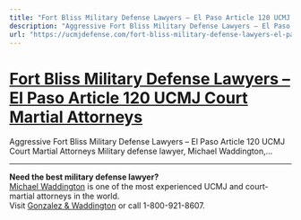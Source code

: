 ```yaml
---
title: "Fort Bliss Military Defense Lawyers – El Paso Article 120 UCMJ Court Martial Attorneys"
description: "Aggressive Fort Bliss Military Defense Lawyers – El Paso Article 120 UCMJ Court Martial Attorneys Military defense lawyer, Michael Waddington,..."
url: "https://ucmjdefense.com/fort-bliss-military-defense-lawyers-el-paso-article-120-ucmj-court-martial-attorneys.html"
---
```


# [Fort Bliss Military Defense Lawyers – El Paso Article 120 UCMJ Court Martial Attorneys](https://ucmjdefense.com/fort-bliss-military-defense-lawyers-el-paso-article-120-ucmj-court-martial-attorneys.html)

Aggressive Fort Bliss Military Defense Lawyers – El Paso Article 120 UCMJ Court Martial Attorneys Military defense lawyer, Michael Waddington,...

---

**Need the best military defense lawyer?**  
[Michael Waddington](https://ucmjdefense.com/attorneys/michael-stewart-waddington-partner.html) is one of the most experienced UCMJ and court-martial attorneys in the world.  
Visit [Gonzalez & Waddington](https://ucmjdefense.com) or call 1-800-921-8607.
